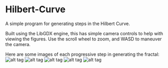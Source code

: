 # Hilbert-Curve
A simple program for generating steps in the Hilbert Curve.

Built using the LibGDX engine, this has simple camera controls to help with viewing the figures. Use the scroll wheel to zoom, and WASD to maneuver the camera.

Here are some images of each progressive step in generating the fractal:
![alt tag](http://url/to/img.png)
![alt tag](http://url/to/img.png)
![alt tag](http://url/to/img.png)
![alt tag](http://url/to/img.png)
![alt tag](http://url/to/img.png)
